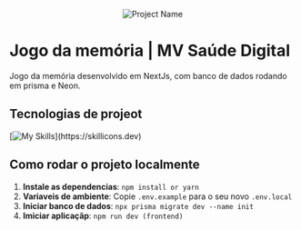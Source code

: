 <!--- # "Can be a image or a gift from the project pages" -->

<p align="center">
  <img src="https://prd-pc1.lg.com.br/Vagas/c/14E91D1E-3320-4B26-84F9-F5C0345F5B12/p/PortalCarreirasMV/pt-BR/ProvedorDeInformacoes/ObtenhaLogoDoPortal" alt="Project Name">

</p>

# Jogo da memória | MV Saúde Digital

Jogo da memória desenvolvido em NextJs, com banco de dados rodando em prisma e Neon. 

## Tecnologias de projeot

<!--- # "Verify icons availability here https://github.com/tandpfun/skill-icons" -->

[![My Skills](https://skillicons.dev/icons?i=ts,nextjs,prisma,postgres,react,tailwind,github,vercel,)](https://skillicons.dev)

## Como rodar o projeto localmente

1. **Instale as dependencias**: `npm install or yarn`
2. **Variaveis de ambiente**: Copie `.env.example` para o seu novo `.env.local`
3. **Iniciar banco de dados**: `npx prisma migrate dev --name init`
4. **Imiciar aplicaçãp**: `npm run dev (frontend)`


